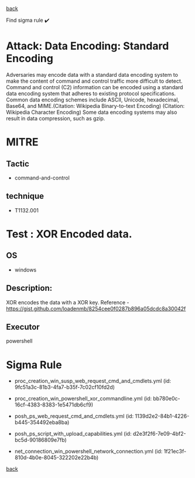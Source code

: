 
[back](../index.md)

Find sigma rule :heavy_check_mark: 

# Attack: Data Encoding: Standard Encoding 

Adversaries may encode data with a standard data encoding system to make the content of command and control traffic more difficult to detect. Command and control (C2) information can be encoded using a standard data encoding system that adheres to existing protocol specifications. Common data encoding schemes include ASCII, Unicode, hexadecimal, Base64, and MIME.(Citation: Wikipedia Binary-to-text Encoding) (Citation: Wikipedia Character Encoding) Some data encoding systems may also result in data compression, such as gzip.

# MITRE
## Tactic
  - command-and-control


## technique
  - T1132.001


# Test : XOR Encoded data.
## OS
  - windows


## Description:
XOR encodes the data with a XOR key.
Reference - https://gist.github.com/loadenmb/8254cee0f0287b896a05dcdc8a30042f


## Executor
powershell

# Sigma Rule
 - proc_creation_win_susp_web_request_cmd_and_cmdlets.yml (id: 9fc51a3c-81b3-4fa7-b35f-7c02cf10fd2d)

 - proc_creation_win_powershell_xor_commandline.yml (id: bb780e0c-16cf-4383-8383-1e5471db6cf9)

 - posh_ps_web_request_cmd_and_cmdlets.yml (id: 1139d2e2-84b1-4226-b445-354492eba8ba)

 - posh_ps_script_with_upload_capabilities.yml (id: d2e3f2f6-7e09-4bf2-bc5d-90186809e7fb)

 - net_connection_win_powershell_network_connection.yml (id: 1f21ec3f-810d-4b0e-8045-322202e22b4b)



[back](../index.md)
